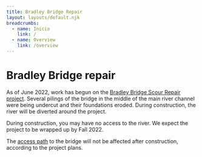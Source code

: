 ```yaml
---
title: Bradley Bridge Repair
layout: layouts/default.njk
breadcrumbs:
  - name: Inicio
    link: /
  - name: Overview
    link: /overview
---
```


# Bradley Bridge repair

As of June 2022, work has begun on the [Bradley Bridge Scour Repair project](https://ceqanet.opr.ca.gov/2019129031/2). Several pilings of the bridge in the middle of the main river channel were being undercut and their foundations eroded. During construction, the river will be diverted around the project.

During construction, you may have no access to the river. We expect the project to be wrapped up by Fall 2022.

The [access path](/access-points/bradley/) to the bridge will not be affected after construction, according to the project plans.
